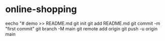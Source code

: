

# online-shopping
eecho "# demo >> README.md 
git init 
git  add README.md
git commit -m "first commit"
git branch -M main 
git remote add origin 
git push -u  origin main 
